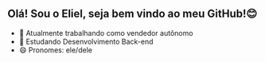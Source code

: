 ## Olá! Sou o Eliel, seja bem vindo ao meu GitHub!😊

- 🔭 Atualmente trabalhando como vendedor autônomo 
- 🌱 Estudando Desenvolvimento Back-end
- 😄 Pronomes: ele/dele

